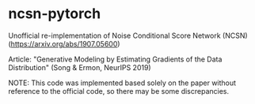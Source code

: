 # ncsn-pytorch
Unofficial re-implementation of Noise Conditional Score Network (NCSN) (https://arxiv.org/abs/1907.05600)

Article: "Generative Modeling by Estimating Gradients of the Data Distribution" (Song & Ermon, NeurIPS 2019)


NOTE: This code was implemented based solely on the paper without reference to the official code, so there may be some discrepancies.

